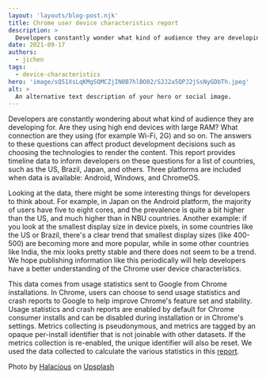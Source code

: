 ```yaml
---
layout: 'layouts/blog-post.njk'
title: Chrome user device characteristics report
description: >
  Developers constantly wonder what kind of audience they are developing for. How much RAM do they have? What kind of Wi-fi are they on? A new report provides answers for a range of countries and platforms.
date: 2021-09-17
authors:
  - jichen
tags:
  - device-characteristics
hero: 'image/sQ51XsLqKMgSQMCZjIN0B7hlBO02/SJJ2a5QPJ2jSsNyGDbTh.jpeg'
alt: >
  An alternative text description of your hero or social image.
---
```


Developers are constantly wondering about what kind of audience they are
developing for. Are they using high end devices with large RAM? What connection
are they using (for example Wi-Fi, 2G) and so on. The answers to these questions
can affect product development decisions such as choosing the
technologies to render the content. This report provides timeline data to inform
developers on these questions for a list of countries, such as the US, Brazil,
Japan, and others. Three platforms are included when data is available: Android,
Windows, and ChromeOS.

Looking at the data, there might be some interesting things for developers to
think about. For example, in Japan on the Android platform, the majority of
users have five to eight cores, and the prevalence is quite a bit higher than
the US, and much higher than in NBU countries. Another example: if you look at
the smallest display size in device pixels, in some countries like the US or
Brazil, there's a clear trend that smallest display sizes (like 400-500) are
becoming more and more popular, while in some other countries like India, the
mix looks pretty stable and there does not seem to be a trend. We hope
publishing information like this periodically will help developers have a better
understanding of the Chrome user device characteristics.

This data comes from usage statistics sent to Google from Chrome installations.
In Chrome, users can choose to send usage statistics and crash reports to Google
to help improve Chrome's feature set and stability. Usage statistics and crash
reports are enabled by default for Chrome consumer installs and can be disabled
during installation or in Chrome's settings. Metrics collecting is pseudonymous,
and metrics are tagged by an opaque per-install identifier that is not joinable
with other datasets.  If the metrics collection is re-enabled, the unique
identifier will also be reset. We used the data collected to calculate the
various statistics in this
[report](https://docs.google.com/document/d/e/2PACX-1vTLB93N1X3QRs_0T869wIppeXYDGWeyDeVM5N8XSKVAx3cIl1RyNj3fM4gUn06cEimfUM4wubmC_laB/pub).

Photo by [Halacious](https://unsplash.com/@halacious?utm_source=unsplash&utm_medium=referral&utm_content=creditCopyText) on [Upsplash](https://unsplash.com/s/photos/multiple-phones?utm_source=unsplash&utm_medium=referral&utm_content=creditCopyText)
